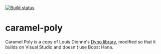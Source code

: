 [![Build status](https://ci.appveyor.com/api/projects/status/qg92fbe46d8w2kh8?svg=true)](https://ci.appveyor.com/project/mikosz/caramel-poly)

# caramel-poly

Caramel Poly is a copy of Louis Dionne's [Dyno library](https://github.com/ldionne/dyno), modified so that it builds on Visual Studio and doesn't use Boost Hana.
